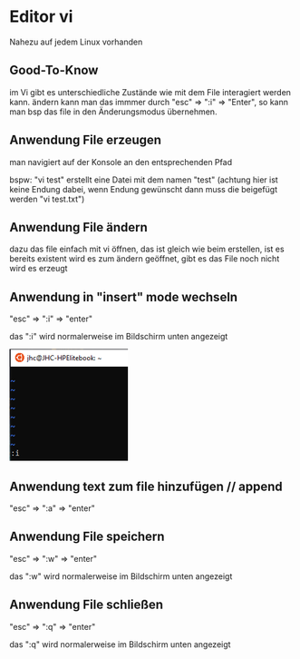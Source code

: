 # Editor vi

Nahezu auf jedem Linux vorhanden

## Good-To-Know
im Vi gibt es unterschiedliche Zustände wie mit dem File interagiert werden kann. ändern kann man das immmer durch 
"esc" => ":i" => "Enter", so kann man bsp das file in den Änderungsmodus übernehmen.

## Anwendung File erzeugen
man navigiert auf der Konsole an den entsprechenden Pfad

bspw: "vi test" erstellt eine Datei mit dem namen "test" (achtung hier ist keine Endung dabei, wenn Endung gewünscht dann muss die beigefügt werden "vi test.txt")


## Anwendung File ändern

dazu das file einfach mit vi öffnen, das ist gleich wie beim erstellen, ist es bereits existent wird es zum ändern geöffnet, gibt es das File noch nicht wird es erzeugt

## Anwendung in "insert" mode wechseln
"esc" => ":i" => "enter"

das ":i" wird normalerweise im Bildschirm unten angezeigt

![](imgs/2020-03-27-17-03-44.png)

## Anwendung text zum file hinzufügen // append
"esc" => ":a" => "enter"



## Anwendung File speichern
"esc" => ":w" => "enter"

das ":w" wird normalerweise im Bildschirm unten angezeigt

## Anwendung File schließen
"esc" => ":q" => "enter"

das ":q" wird normalerweise im Bildschirm unten angezeigt